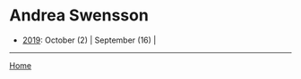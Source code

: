 # Andrea Swensson

  * [2019](./andrea-swensson-2019.md): 
      October (2) | 
      September (16) | 

----

[Home](../)
